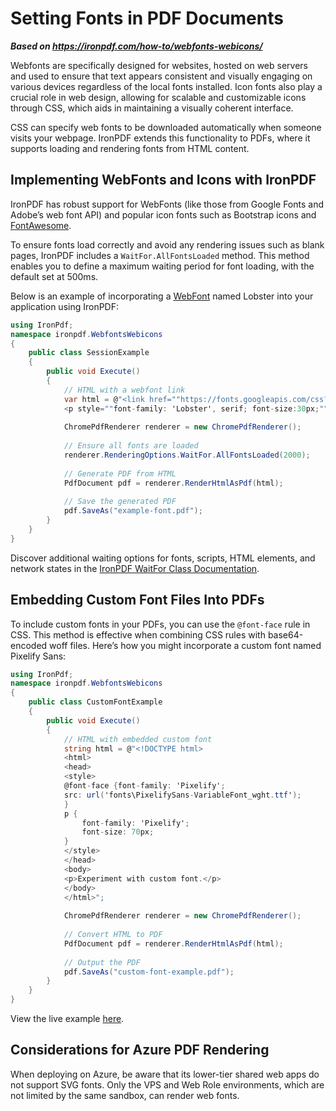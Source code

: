 # Setting Fonts in PDF Documents

***Based on <https://ironpdf.com/how-to/webfonts-webicons/>***


Webfonts are specifically designed for websites, hosted on web servers and used to ensure that text appears consistent and visually engaging on various devices regardless of the local fonts installed. Icon fonts also play a crucial role in web design, allowing for scalable and customizable icons through CSS, which aids in maintaining a visually coherent interface.

CSS can specify web fonts to be downloaded automatically when someone visits your webpage. IronPDF extends this functionality to PDFs, where it supports loading and rendering fonts from HTML content.

## Implementing WebFonts and Icons with IronPDF

IronPDF has robust support for WebFonts (like those from Google Fonts and Adobe’s web font API) and popular icon fonts such as Bootstrap icons and [FontAwesome](https://www.w3schools.com/icons/fontawesome5_intro.asp).

To ensure fonts load correctly and avoid any rendering issues such as blank pages, IronPDF includes a `WaitFor.AllFontsLoaded` method. This method enables you to define a maximum waiting period for font loading, with the default set at 500ms.

Below is an example of incorporating a [WebFont](https://developer.mozilla.org/en-US/docs/Learn/CSS/Styling_text/Web_fonts) named Lobster into your application using IronPDF:

```cs
using IronPdf;
namespace ironpdf.WebfontsWebicons
{
    public class SessionExample
    {
        public void Execute()
        {
            // HTML with a webfont link
            var html = @"<link href=""https://fonts.googleapis.com/css?family=Lobster"" rel=""stylesheet"">
            <p style=""font-family: 'Lobster', serif; font-size:30px;"">Hello Google Fonts</p>";
            
            ChromePdfRenderer renderer = new ChromePdfRenderer();
            
            // Ensure all fonts are loaded
            renderer.RenderingOptions.WaitFor.AllFontsLoaded(2000);
            
            // Generate PDF from HTML
            PdfDocument pdf = renderer.RenderHtmlAsPdf(html);
            
            // Save the generated PDF
            pdf.SaveAs("example-font.pdf");
        }
    }
}
```

Discover additional waiting options for fonts, scripts, HTML elements, and network states in the [IronPDF WaitFor Class Documentation](https://ironpdf.com/how-to/waitfor/).

## Embedding Custom Font Files Into PDFs

To include custom fonts in your PDFs, you can use the `@font-face` rule in CSS. This method is effective when combining CSS rules with base64-encoded woff files. Here’s how you might incorporate a custom font named Pixelify Sans:

```cs
using IronPdf;
namespace ironpdf.WebfontsWebicons
{
    public class CustomFontExample
    {
        public void Execute()
        {
            // HTML with embedded custom font
            string html = @"<!DOCTYPE html>
            <html>
            <head>
            <style>
            @font-face {font-family: 'Pixelify';
            src: url('fonts\PixelifySans-VariableFont_wght.ttf');
            }
            p {
                font-family: 'Pixelify';
                font-size: 70px;
            }
            </style>
            </head>
            <body>
            <p>Experiment with custom font.</p>
            </body>
            </html>";
            
            ChromePdfRenderer renderer = new ChromePdfRenderer();
            
            // Convert HTML to PDF
            PdfDocument pdf = renderer.RenderHtmlAsPdf(html);
            
            // Output the PDF
            pdf.SaveAs("custom-font-example.pdf");
        }
    }
}
```

View the live example [here](https://ironpdf.com/static-assets/pdf/how-to/webfonts-webicons/customFont.pdf).

## Considerations for Azure PDF Rendering

When deploying on Azure, be aware that its lower-tier shared web apps do not support SVG fonts. Only the VPS and Web Role environments, which are not limited by the same sandbox, can render web fonts.